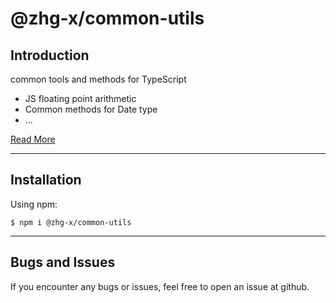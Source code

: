 # @zhg-x/common-utils

## Introduction

common tools and methods for TypeScript

- JS floating point arithmetic
- Common methods for Date type
- ...

[Read More](https://zhg-x.github.io/docs/#/utils-docs/)

---


## Installation

Using npm:

```
$ npm i @zhg-x/common-utils
```

---

## Bugs and Issues

If you encounter any bugs or issues, feel free to open an issue at github.
